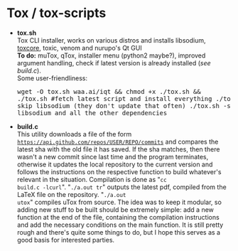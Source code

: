 Tox / tox-scripts
===========

* <b>tox.sh</b><br>
Tox CLI installer, works on various distros and installs libsodium, [toxcore](https://github.com/irungentoo/toxcore/), toxic, venom and nurupo's Qt GUI<br>
<b>To do:</b> muTox, qTox, installer menu (python2 maybe?), improved argument handling, check if latest version is already installed (<i>see build.c</i>).<br>
Some user-friendliness:<pre>
    wget -O tox.sh waa.ai/iqt && chmod +x ./tox.sh && ./tox.sh
        #fetch latest script and install everything
    ./tox.sh -sl        #to skip libsodium (they don't update that often)
    ./tox.sh -sd        #to skip libsodium and all the other dependencies</pre>

* <b>build.c</b><br>
This utility downloads a file of the form <code>https://api.github.com/repos/USER/REPO/commits</code> and compares the latest sha with the old file it has saved. If the sha matches, then there wasn't a new commit since last time and the program terminates, otherwise it updates the local repository to the current version and follows the instructions on the respective function to build whatever's relevant in the situation. Compilation is done as "<code>cc build.c -lcurl</code>". "<code>./a.out tr</code>" outputs the latest pdf, compiled from the LaTeX file on the repository. "<code>./a.out utox</code>" compiles uTox from source. The idea was to keep it modular, so adding new stuff to be built should be extremely simple: add a new function at the end of the file, containing the compilation instructions and add the necessary conditions on the main function. It is still pretty rough and there's quite some things to do, but I hope this serves as a good basis for interested parties.
